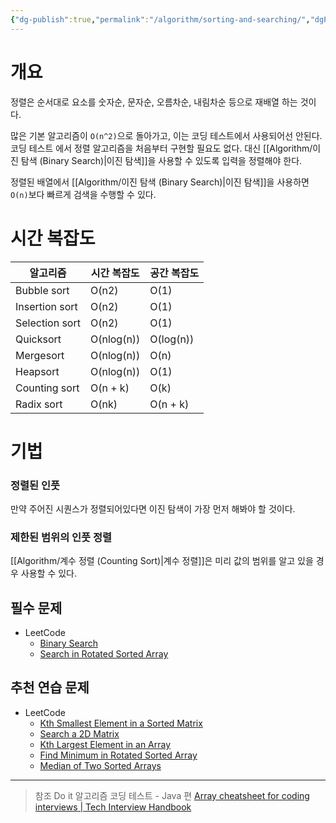 ```yaml
---
{"dg-publish":true,"permalink":"/algorithm/sorting-and-searching/","dgPassFrontmatter":true,"created":"","updated":""}
---
```


# 개요
정렬은 순서대로 요소를 숫자순, 문자순, 오름차순, 내림차순 등으로 재배열 하는 것이다.

많은 기본 알고리즘이 `O(n^2)`으로 돌아가고, 이는 코딩 테스트에서 사용되어선 안된다. 코딩 테스트
에서 정렬 알고리즘을 처음부터 구현할 필요도 없다. 대신 [[Algorithm/이진 탐색 (Binary Search)\|이진 탐색]]을 사용할 수 있도록 입력을 정렬해야 한다.

정렬된 배열에서 [[Algorithm/이진 탐색 (Binary Search)\|이진 탐색]]을 사용하면 `O(n)`보다 빠르게 검색을 수행할 수 있다. 

# 시간 복잡도

|알고리즘|시간 복잡도|공간 복잡도|
|---|---|---|
|Bubble sort|O(n2)|O(1)|
|Insertion sort|O(n2)|O(1)|
|Selection sort|O(n2)|O(1)|
|Quicksort|O(nlog(n))|O(log(n))|
|Mergesort|O(nlog(n))|O(n)|
|Heapsort|O(nlog(n))|O(1)|
|Counting sort|O(n + k)|O(k)|
|Radix sort|O(nk)|O(n + k)|


# 기법
### 정렬된 인풋
만약 주어진 시퀀스가 정렬되어있다면 이진 탐색이 가장 먼저 해봐야 할 것이다.

### 제한된 범위의 인풋 정렬
[[Algorithm/계수 정렬 (Counting Sort)\|계수 정렬]]은 미리 값의 범위를 알고 있을 경우 사용할 수 있다.


## 필수 문제
- LeetCode
	- [Binary Search](https://leetcode.com/problems/binary-search/)
	- [Search in Rotated Sorted Array](https://leetcode.com/problems/search-in-rotated-sorted-array/)

## 추천 연습 문제
- LeetCode
	- [Kth Smallest Element in a Sorted Matrix](https://leetcode.com/problems/kth-smallest-element-in-a-sorted-matrix/)
	- [Search a 2D Matrix](https://leetcode.com/problems/search-a-2d-matrix/)
	- [Kth Largest Element in an Array](https://leetcode.com/problems/kth-largest-element-in-an-array/)
	- [Find Minimum in Rotated Sorted Array](https://leetcode.com/problems/find-minimum-in-rotated-sorted-array/)
	- [Median of Two Sorted Arrays](https://leetcode.com/problems/median-of-two-sorted-arrays/)



---
> 참조
> Do it 알고리즘 코딩 테스트 - Java 편
> [Array cheatsheet for coding interviews | Tech Interview Handbook](https://www.techinterviewhandbook.org/algorithms/array/)